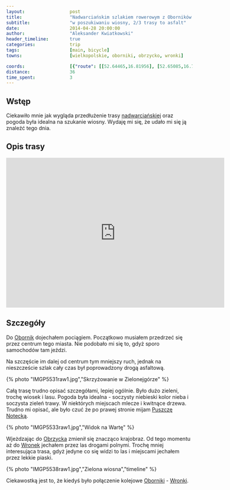 ```yaml
---
layout:                 post
title:                  "Nadwarciańskim szlakiem rowerowym z Oborników do Wronek"
subtitle:               "w poszukiwaniu wiosny, 2/3 trasy to asfalt"
date:                   2014-04-28 20:00:00
author:                 "Aleksander Kwiatkowski"
header_timeline:        true
categories:             trip
tags:                   [main, bicycle]
towns:                  [wielkopolskie, oborniki, obrzycko, wronki]

coords:                 [{"route": [[52.64465,16.81956], [52.65085,16.78917], [52.67089,16.74446], [52.68260,16.69468], [52.67740,16.67330], [52.69561,16.63674], [52.71568,16.58310], [52.71272,16.52250], [52.70856,16.52353], [52.69779,16.48971], [52.70128,16.45538], [52.71022,16.43195], [52.71246,16.41367], [52.71043,16.38157], [52.70585,16.38217]], "type": "bicycle"}]
distance:               36
time_spent:             3
---
```


[vimeo-1]:              https://vimeo.com/93241843
[vimeo-2]:              https://vimeo.com/93305570
[vimeo-3]:              https://vimeo.com/93317717

[wiki-nadwarcianski]:   https://pl.wikipedia.org/wiki/Nadwarcia%C5%84ski_Szlak_Rowerowy
[wiki-oborniki]:        https://pl.wikipedia.org/wiki/Oborniki
[wiki-obrzycko]:        https://pl.wikipedia.org/wiki/Obrzycko
[wiki-wronki]:          https://pl.wikipedia.org/wiki/Wronki
[wiki-puszcza-notecka]: https://pl.wikipedia.org/wiki/Puszcza_Notecka

Wstęp
-----

Ciekawiło mnie jak wygląda przedłużenie trasy [nadwarciańskiej][wiki-nadwarcianski] oraz
pogoda była idealna na szukanie wiosny. Wydaję mi się, że udało mi się ją znaleźć tego dnia.

Opis trasy
----------

<iframe height='405' width='590' frameborder='0' allowtransparency='true' scrolling='no' src='https://www.strava.com/activities/137173048/embed/25203e7ce74daa7a4c06e8a65b3dbcccd59b6528'></iframe>

Szczegóły
---------

Do [Obornik][wiki-oborniki] dojechałem pociągiem. Początkowo musiałem przedrzeć się
przez centrum tego miasta. Nie podobało mi się to, gdyż sporo samochodów tam jeździ.

Na szczęście im dalej od centrum tym mniejszy ruch, jednak na nieszczeście szlak
cały czas był poprowadzony drogą asfaltową.

{% photo "IMGP5531raw1.jpg","Skrzyżowanie w Zielonejgórze" %}

Całą trasę trudno opisać szczegółami, lepiej ogólnie. Było dużo zieleni, trochę wiosek i lasu.
Pogoda była idealna - soczysty niebieski kolor nieba i soczysta zieleń trawy.
W niektórych miejscach mlecze i kwitnące drzewa. Trudno mi opisać, ale było czuć że po prawej
stronie mijam [Puszczę Notecką][wiki-puszcza-notecka].

{% photo "IMGP5533raw1.jpg","Widok na Wartę" %}

Wjeżdzając do [Obrzycka][wiki-obrzycko] zmienił się znacząco krajobraz. Od tego momentu
aż do [Wronek][wiki-wronki] jechałem przez las drogami polnymi. Trochę mniej interesująca trasa,
gdyż jedyne co się widzi to las i miejscami jechałem przez lekkie piaski.

{% photo "IMGP5538raw1.jpg","Zielona wiosna","timeline" %}

Ciekawostką jest to, że kiedyś było połączenie kolejowe
[Oborniki][wiki-oborniki] - [Wronki][wiki-wronki].
